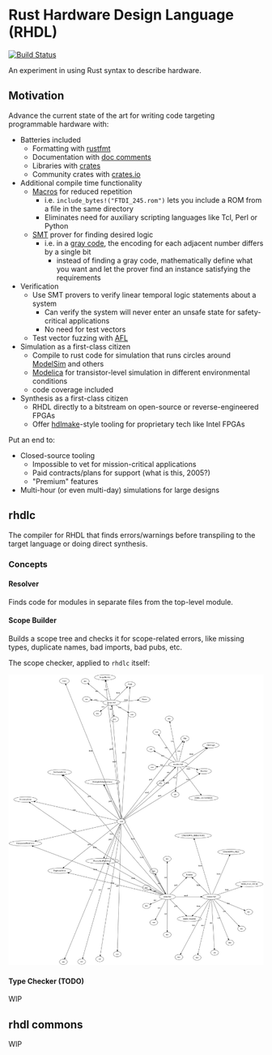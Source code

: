 # Rust Hardware Design Language (RHDL)

[![Build Status](https://travis-ci.com/rhdl/rhdl.svg?branch=master)](https://travis-ci.com/rhdl/rhdl)

An experiment in using Rust syntax to describe hardware.

## Motivation

Advance the current state of the art for writing code targeting programmable hardware with:

* Batteries included
   * Formatting with [rustfmt](https://github.com/rust-lang/rustfmt)
   * Documentation with [doc comments](https://doc.rust-lang.org/stable/rust-by-example/meta/doc.html)
   * Libraries with [crates](https://doc.rust-lang.org/book/ch07-01-packages-and-crates.html)
   * Community crates with [crates.io](https://crates.io/)
* Additional compile time functionality
    * [Macros](https://doc.rust-lang.org/rust-by-example/macros.html) for reduced repetition
        * i.e. `include_bytes!("FTDI_245.rom")` lets you include a ROM from a file in the same directory
        * Eliminates need for auxiliary scripting languages like Tcl, Perl or Python
    * [SMT](https://en.wikipedia.org/wiki/Satisfiability_modulo_theories) prover for finding desired logic
        * i.e. in a [gray code](https://en.wikipedia.org/wiki/Gray_code), the encoding for each adjacent number differs by a single bit
            * instead of finding a gray code, mathematically define what you want and let the prover find an instance satisfying the requirements
* Verification
    * Use SMT provers to verify linear temporal logic statements about a system
         * Can verify the system will never enter an unsafe state for safety-critical applications
         * No need for test vectors
    * Test vector fuzzing with [AFL](https://github.com/rust-fuzz/afl.rs)
* Simulation as a first-class citizen
    * Compile to rust code for simulation that runs circles around [ModelSim](https://en.wikipedia.org/wiki/ModelSim) and others
    * [Modelica](https://en.wikipedia.org/wiki/Modelica) for transistor-level simulation in different environmental conditions
    * code coverage included
* Synthesis as a first-class citizen
    * RHDL directly to a bitstream on open-source or reverse-engineered FPGAs
    * Offer [hdlmake](https://ohwr.org/projects/hdl-make)-style tooling for proprietary tech like Intel FPGAs


Put an end to:

* Closed-source tooling
    * Impossible to vet for mission-critical applications
    * Paid contracts/plans for support (what is this, 2005?)
    * "Premium" features
* Multi-hour (or even multi-day) simulations for large designs

## rhdlc

The compiler for RHDL that finds errors/warnings before transpiling to the target language or doing direct synthesis.

### Concepts

#### Resolver

Finds code for modules in separate files from the top-level module.

#### Scope Builder

Builds a scope tree and checks it for scope-related errors, like missing types, duplicate names, bad imports, bad pubs, etc.

The scope checker, applied to `rhdlc` itself:

![Scope graph](scope.svg)

#### Type Checker (TODO)

WIP

## rhdl commons

WIP
